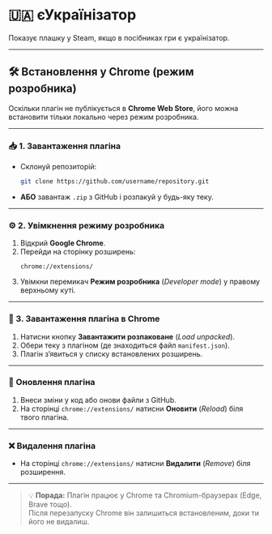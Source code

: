 # 🇺🇦 єУкраїнізатор

Показує плашку у Steam, якщо в посібниках гри є українізатор.

---

## 🛠 Встановлення у Chrome (режим розробника)

Оскільки плагін не публікується в **Chrome Web Store**, його можна встановити тільки локально через режим розробника.

---

### 📥 1. Завантаження плагіна
- Склонуй репозиторій:
  ```bash
  git clone https://github.com/username/repository.git
  ```
- **АБО** завантаж `.zip` з GitHub і розпакуй у будь-яку теку.

---

### ⚙️ 2. Увімкнення режиму розробника
1. Відкрий **Google Chrome**.
2. Перейди на сторінку розширень:
   ```
   chrome://extensions/
   ```
3. Увімкни перемикач **Режим розробника** (*Developer mode*) у правому верхньому куті.

---

### 📂 3. Завантаження плагіна в Chrome
1. Натисни кнопку **Завантажити розпаковане** (*Load unpacked*).
2. Обери теку з плагіном (де знаходиться файл `manifest.json`).
3. Плагін з’явиться у списку встановлених розширень.

---

### 🔄 Оновлення плагіна
1. Внеси зміни у код або онови файли з GitHub.
2. На сторінці `chrome://extensions/` натисни **Оновити** (*Reload*) біля твого плагіна.

---

### ❌ Видалення плагіна
- На сторінці `chrome://extensions/` натисни **Видалити** (*Remove*) біля розширення.

---

> 💡 **Порада:** Плагін працює у Chrome та Chromium-браузерах (Edge, Brave тощо).  
> Після перезапуску Chrome він залишиться встановленим, доки ти його не видалиш.
